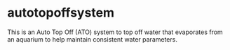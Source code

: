 # autotopoffsystem

This is an Auto Top Off (ATO) system to top off water that evaporates from an aquarium to help maintain consistent water parameters.
